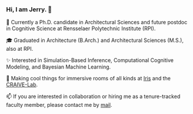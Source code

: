 ### Hi, I am Jerry. 👋

🔭 Currently a Ph.D. candidate in Architectural Sciences and future postdoc in Cognitive Science at Rensselaer Polytechnic Institute (RPI).

🎓 Graduated in Architecture (B.Arch.) and Architectural Sciences (M.S.), also at RPI.

✨ Interested in Simulation-Based Inference, Computational Cognitive Modeling, and Bayesian Machine Learning. 

🌱 Making cool things for immersive rooms of all kinds at [Iris](https://github.com/iris-collective) and the [CRAIVE-Lab](https://github.com/craive-lab).

📫 If you are interested in collaboration or hiring me as a tenure-tracked faculty member, please contact me by [mail](aca.jerryh@gmail.com).


<!--
**jerrymhuang/jerrymhuang** is a ✨ _special_ ✨ repository because its `README.md` (this file) appears on your GitHub profile.

Here are some ideas to get you started:

- 🔭 I’m currently working on ...
- 🌱 I’m currently learning ...
- 👯 I’m looking to collaborate on ...
- 🤔 I’m looking for help with ...
- 💬 Ask me about ...
- 📫 How to reach me: ...
- 😄 Pronouns: ...
- ⚡ Fun fact: ...
-->
